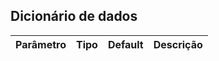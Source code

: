 ## Dicionário de dados

Parâmetro                       | Tipo     | Default | Descrição
------------------------------- | -------- | ------- | ----------------
